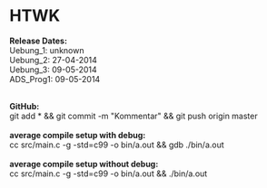 HTWK
====

<b>Release Dates:</b>
<br> Uebung_1: 	unknown
<br> Uebung_2: 	27-04-2014
<br> Uebung_3: 	09-05-2014
<br> ADS_Prog1: 	09-05-2014

<br><b>GitHub:</b>
<br>git add * && git commit -m "Kommentar" && git push origin master
<br>
<br><b>average compile setup with debug:</b>
<br>cc src/main.c -g -std=c99 -o bin/a.out && gdb ./bin/a.out
<br>
<br><b>average compile setup without debug:</b>
<br>cc src/main.c -g -std=c99 -o bin/a.out && ./bin/a.out 
